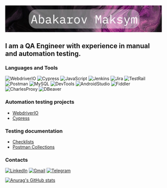 [![Header](https://github.com/abakarovmaks/abakarovmaks/blob/main/assets/logo.png)]()

## I am a QA Engineer with experience in manual and automation testing.

### Languages and Tools

![WebdriverIO](https://img.shields.io/badge/-WebdriverIO-06050B?style=for-the-badge&logo=webdriverio&logoColor=EA5906)
![Cypress](https://img.shields.io/badge/-Cypress-06050B?style=for-the-badge&logo=cypress&logoColor=4956E3)
![JavaScript](https://img.shields.io/badge/-JavaScript-06050B?style=for-the-badge&logo=javascript&logoColor=EFD81D)
![Jenkins](https://img.shields.io/badge/-Jenkins-06050B?style=for-the-badge&logo=jenkins&logoColor=CC3631)
![Jira](https://img.shields.io/badge/-Jira-06050B?style=for-the-badge&logo=jira&logoColor=2580F7)
![TestRail](https://img.shields.io/badge/-TestRail-06050B?style=for-the-badge&logo=testrail&logoColor=289F4D)
![Postman](https://img.shields.io/badge/-Postman-06050B?style=for-the-badge&logo=postman&logoColor=F76935)
![MySQL](https://img.shields.io/badge/-MySQL-06050B?style=for-the-badge&logo=mysql&logoColor=DD8A00)
![DevTools](https://img.shields.io/badge/-DevTools-06050B?style=for-the-badge&logo=googlechrome&logoColor=FFBE12)
![AndroidStudio](https://img.shields.io/badge/-AndroidStudio-06050B?style=for-the-badge&logo=android&logoColor=32DE84)
![Fiddler](https://img.shields.io/badge/-Fiddler-06050B?style=for-the-badge&logo=fiddler&logoColor=289F4D)
![CharlesProxy](https://img.shields.io/badge/-CharlesProxy-06050B?style=for-the-badge&logo=charlesproxy&logoColor=289F4D)
![DBeaver](https://img.shields.io/badge/-DBeaver-06050B?style=for-the-badge&logo=dbeaver&logoColor=EA5906)

### Automation testing projects

- [WebdriverIO](https://github.com/abakarovmaks/webdriverIO)
- [Cypress](https://github.com/abakarovmaks/cypress)

### Testing documentation

- [Checklists]()
- [Postman Collections]()

### Contacts

[![LinkedIn](https://img.shields.io/badge/-LinkedIn-06050B?style=for-the-badge&logo=linkedin&logoColor=0A66C2)](https://www.linkedin.com/in/maksymabakarov/)
[![Gmail](https://img.shields.io/badge/-Gmail-06050B?style=for-the-badge&logo=gmail&logoColor=EA4335)](mailto:abakarovmaks@gmail.com">)
[![Telegram](https://img.shields.io/badge/-Telegram-06050B?style=for-the-badge&logo=telegram&logoColor=33A8DA)](https://telegram.me/abakarovmaks)

[![Anurag's GitHub stats](https://github-readme-stats.vercel.app/api?username=abakarovmaks&show_icons=true&theme=omni&hide=issues,stars&)](https://github.com/anuraghazra/github-readme-stats)
